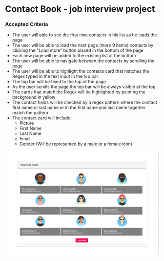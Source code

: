 # Contact Book - job interview project


### Accepted Criteria
* The user will able to see the first nine contacts in his list as he loads the page
* The user will be able to load the next page (more 9 items) contacts by clicking the "Load more" button placed in the bottom of the page
* Each new page will be added to the existing list at the bottom
* The user will be able to navigate between the contacts by scrolling the page
* The user will be able to highlight the contacts card that matches the Regex typed in the text input in the top bar
* The top bar will be fixed to the top of the page
* As the user scrolls the page the top bar will be always visible at the top
* The cards that match the Regex will be highlighted by painting the background in yellow
* The contact fields will be checked by a regex pattern where the contact first name or last name or in the first name and last name together match the pattern
* The contact card will include:
    * Picture
    * First Name
    * Last Name
    * Email
    * Gender (Will be represented by a male or a female icon)

![wireframe](/src/media/jobinterview.png)
